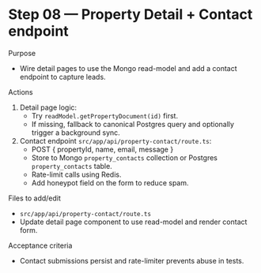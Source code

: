 # Step 08 — Property Detail + Contact endpoint

Purpose
- Wire detail pages to use the Mongo read-model and add a contact endpoint to capture leads.

Actions
1. Detail page logic:
   - Try `readModel.getPropertyDocument(id)` first.
   - If missing, fallback to canonical Postgres query and optionally trigger a background sync.
2. Contact endpoint `src/app/api/property-contact/route.ts`:
   - POST { propertyId, name, email, message }
   - Store to Mongo `property_contacts` collection or Postgres `property_contacts` table.
   - Rate-limit calls using Redis.
   - Add honeypot field on the form to reduce spam.

Files to add/edit
- `src/app/api/property-contact/route.ts`
- Update detail page component to use read-model and render contact form.

Acceptance criteria
- Contact submissions persist and rate-limiter prevents abuse in tests.